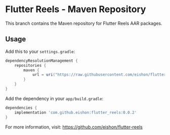 # Flutter Reels - Maven Repository

This branch contains the Maven repository for Flutter Reels AAR packages.

## Usage

Add this to your `settings.gradle`:

```gradle
dependencyResolutionManagement {
    repositories {
        maven {
            url = uri("https://raw.githubusercontent.com/eishon/flutter-reels/releases/")
        }
    }
}
```

Add the dependency in your `app/build.gradle`:

```gradle
dependencies {
    implementation 'com.github.eishon:flutter_reels:0.0.2'
}
```

For more information, visit: https://github.com/eishon/flutter-reels
